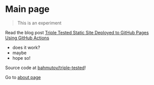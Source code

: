 # Main page

> This is an experiment

Read the blog post [Triple Tested Static Site Deployed to GitHub Pages Using GitHub Actions](https://glebbahmutov.com/blog/triple-tested/)

- does it work?
- maybe
- hope so!

Source code at [bahmutov/triple-tested](https://github.com/bahmutov/triple-tested/)!

Go to [about page](./about.md)
